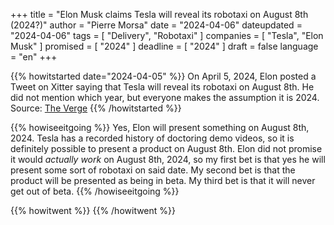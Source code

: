 +++
title     			= "Elon Musk claims Tesla will reveal its robotaxi on August 8th (2024?)"
author  		  = "Pierre Morsa"
date 		      = "2024-04-06"
dateupdated		= "2024-04-06"
tags			 		= [ "Delivery", "Robotaxi" ]
companies			= [ "Tesla", "Elon Musk" ]
promised			= [ "2024" ]
deadline				= [ "2024" ]
draft      		= false
language				= "en"
+++

{{% howitstarted date="2024-04-05" %}}
On April 5, 2024, Elon posted a Tweet on Xitter saying that Tesla will reveal its robotaxi on August 8th. He did not mention which year, but everyone makes the assumption it is 2024. Source: [The Verge](https://www.theverge.com/2024/4/5/24122384/tesla-robotaxi-reveal-date-elon-musk-august-8)
{{% /howitstarted %}}

<!--more-->

{{% howiseeitgoing %}}
Yes, Elon will present something on August 8th, 2024. Tesla has a recorded history of doctoring demo videos, so it is definitely possible to present a product on August 8th. Elon did not promise it would *actually work* on August 8th, 2024, so my first bet is that yes he will present some sort of robotaxi on said date. My second bet is that the product will be presented as being in beta. My third bet is that it will never get out of beta.
{{% /howiseeitgoing %}}

{{% howitwent %}}
{{% /howitwent %}}
